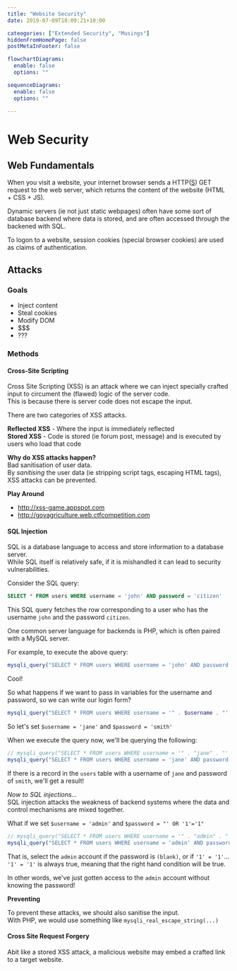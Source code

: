 ```yaml
---
title: "Website Security"
date: 2019-07-09T18:09:21+10:00

cateogories: ["Extended Security", "Musings"]
hiddenFromHomePage: false
postMetaInFooter: false

flowchartDiagrams:
  enable: false
  options: ""

sequenceDiagrams: 
  enable: false
  options: ""

---
```


# Web Security

## Web Fundamentals

When you visit a website, your internet browser sends a HTTP([S](https://featherbear.github.io/UNSW-COMP6441/blog/post/lightning-talk-http-https-security/)) GET request to the web server, which returns the content of the website (HTML + CSS + JS).

Dynamic servers (ie not just static webpages) often have some sort of database backend where data is stored, and are often accessed through the backened with SQL.

To logon to a website, session cookies (special browser cookies) are used as claims of authentication.

## Attacks

### Goals

* Inject content
* Steal cookies
* Modify DOM
* $$$
* ???

### Methods

#### Cross-Site Scripting

Cross Site Scripting (XSS) is an attack where we can inject specially crafted input to circument the (flawed) logic of the server code.  
This is because there is server code does not escape the input.

There are two categories of XSS attacks.

**Reflected XSS** - Where the input is immediately reflected  
**Stored XSS** - Code is stored (ie forum post, message) and is executed by users who load that code

**Why do XSS attacks happen?**  
Bad sanitisation of user data.  
By _sanitising_ the user data (ie stripping script tags, escaping HTML tags), XSS attacks can be prevented.

**Play Around**  

* http://xss-game.appspot.com
* http://govagriculture.web.ctfcompetition.com


#### SQL Injection

SQL is a database language to access and store information to a database server.  
While SQL itself is relatively safe, if it is mishandled it can lead to security vulnerabilities.

Consider the SQL query:
```sql
SELECT * FROM users WHERE username = 'john' AND password = 'citizen'
```
This SQL query fetches the row corresponding to a user who has the username `john` and the password `citizen`.

One common server language for backends is PHP, which is often paired with a MySQL server.  

For example, to execute the above query:
```php
mysqli_query("SELECT * FROM users WHERE username = 'john' AND password = 'citizen'");
```

Cool!

So what happens if we want to pass in variables for the username and password, so we can write our login form?

```php
mysqli_query("SELECT * FROM users WHERE username = '" . $username . "' AND password = '" . $password . "'");
```

So let's set `$username = 'jane'` and `$password = 'smith'`

When we execute the query now, we'll be querying the following:
```php
// mysqli_query("SELECT * FROM users WHERE username = '" . "jane" . "' AND password = '" . "smith" . "'");
mysqli_query("SELECT * FROM users WHERE username = 'jane' AND password = 'smith'");
```

If there is a record in the `users` table with a username of `jane` and password of `smith`, we'll get a result!

_Now to SQL injections..._  
SQL injection attacks the weakness of backend systems where the data and control mechanisms are mixed together.

What if we set `$username = 'admin'` and `$password = "' OR '1'='1"`

```php
// mysqli_query("SELECT * FROM users WHERE username = '" . "admin" . "' AND password = '" . "' OR '1'='1" . "'");
mysqli_query("SELECT * FROM users WHERE username = 'admin' AND password = '' OR '1'='1'");
```
That is, select the `admin` account if the password is `(blank)`, or if `'1' = '1'`...  
`'1' = '1'` is always true, meaning that the right hand condition will be true.  

In other words, we've just gotten access to the `admin` account without knowing the password!

**Preventing**  

To prevent these attacks, we should also sanitise the input.  
With PHP, we would use something like `mysqli_real_escape_string(...)`

#### Cross Site Request Forgery

Abit like a stored XSS attack, a malicious website may embed a crafted link to a target website.
